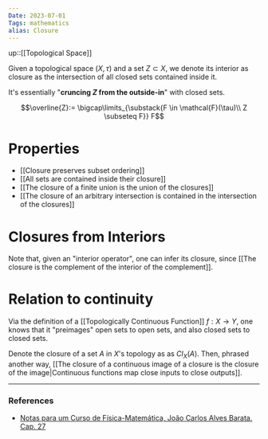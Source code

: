 ```yaml
---
Date: 2023-07-01
Tags: mathematics
alias: Closure
---
```

up::[[Topological Space]]

Given a topological space $(X, \tau)$ and a set $Z \subset X$, we denote its interior as closure as the intersection of all closed sets contained inside it. 

It's essentially "**cruncing $Z$ from the outside-in**" with closed sets.

$$\overline{Z}:= \bigcap\limits_{\substack{F \in \mathcal{F}(\tau)\\  Z \subseteq F}} F$$
# Properties
- [[Closure preserves subset ordering]]
- [[All sets are contained inside their closure]]
- [[The closure of a finite union is the union of the closures]]
- [[The closure of an arbitrary intersection is contained in the intersection of the closures]]

# Closures from Interiors
Note that, given an "interior operator", one can infer its closure, since [[The closure is the complement of the interior of the complement]].

# Relation to continuity
Via the definition of a [[Topologically Continuous Function]] $f: X \to Y$, one knows that it "preimages" open sets to open sets, and also closed sets to closed sets.

Denote the closure of a set $A$ in $X$'s topology as as $Cl_X(A)$. Then, phrased another way, [[The closure of a continuous image of a closure is the closure of the image|Continuous functions map close inputs to close outputs]].

---
### References
- [Notas para um Curso de Física-Matemática, João Carlos Alves Barata. Cap. 27](http://denebola.if.usp.br/~jbarata/Notas_de_aula/arquivos/nc-cap27.pdf)